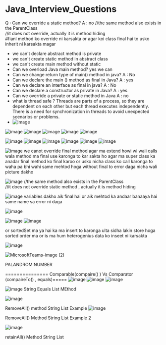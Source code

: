 # Java_Interview_Questions

Q : Can we override a static method?
A : no 
//the same method also exists in the ParentClass  
//it does not override, actually it is method hiding  
#fianl method ko override ni karsakta or agar koi class final hai to usko inherit ni karsakta magar

* we can't declare abstract method is private
* we can't create static method in abstract class
* we can't create main method without static
* Can we overload Java main method? yes we can
* Can we change return type of main() method in java? A : No
* Can we declare the main () method as final in Java? A : yes
* Can we declare an interface as final in java? A : No
* Can we declare a constructor as private in Java? A : yes
* Can we override a private or static method in Java A : no
* what is thread safe ? Threads are parts of a process, so they are dependent on each other but each thread executes independently. There is a need for synchronization in threads to avoid unexpected scenarios or problems.
* ![image](https://github.com/alihaider8480/Java_Interview_Questions/assets/40827670/feb8cd38-152d-489d-a158-d1d078e229d9)



![image](https://github.com/alihaider8480/Java_Interview_Questions/assets/40827670/f2dab11f-e566-4d91-9349-992e5758d70d)
![image](https://github.com/alihaider8480/Java_Interview_Questions/assets/40827670/6584070b-e506-41e1-949e-f687476f354e)
![image](https://github.com/alihaider8480/Java_Interview_Questions/assets/40827670/546f0b70-81c4-4541-aeee-40885437851e)
![image](https://github.com/alihaider8480/Java_Interview_Questions/assets/40827670/1fa49de7-8d90-43bf-b1b7-58d179e396a6)
![image](https://github.com/alihaider8480/Java_Interview_Questions/assets/40827670/1b780a81-e10c-41ee-8d17-f329a23a142b)

![image](https://github.com/alihaider8480/Java_Interview_Questions/assets/40827670/6839712c-5040-4793-b86c-db4d0716ab4c)
![image](https://github.com/alihaider8480/Java_Interview_Questions/assets/40827670/5213665f-9aa7-422f-8760-e961c849eb96)
![image](https://github.com/alihaider8480/Java_Interview_Questions/assets/40827670/52332cc3-e143-4f9d-b91c-10c672aaf508)
![image](https://github.com/alihaider8480/Java_Interview_Questions/assets/40827670/adc7d021-7fe2-48eb-846b-6704e71d93dd)
![image](https://github.com/alihaider8480/Java_Interview_Questions/assets/40827670/b0c0e22f-6343-434e-8ad5-63afbd85fa7a)
![image](https://github.com/alihaider8480/Java_Interview_Questions/assets/40827670/ae40bdc2-b4f3-45b4-9c90-f812ae6e7c1f)

![image](https://github.com/alihaider8480/Java_Interview_Questions/assets/40827670/12a51f14-7a4a-4580-aca5-c2669353942f)
we canot override final method agar ma extend howi wi wali calls wala method ma final use karonga to kar sakta ho agar ma super class ka anadar final method ko final karoo
or usko nicha class ko call karonga to waha pa bhi wahi same mehtod hoga without final to error daga nicha wali picture dakho




![image](https://github.com/alihaider8480/Java_Interview_Questions/assets/40827670/c6c350c0-7d26-40f4-a4d0-c03da2677e57)
//the same method also exists in the ParentClass  
//it does not override static method , actually it is method hiding  

![image](https://github.com/alihaider8480/Java_Interview_Questions/assets/40827670/90d17c2d-b454-4706-9b00-0fb6b766f4fe)
variables dakho aik final hai or aik mehtod ka andaar banaaya hai same name sa error ni daga


![image](https://github.com/alihaider8480/Java_Interview_Questions/assets/40827670/54d156e3-3ab0-491b-97da-695bdab057e2)

![image](https://github.com/alihaider8480/Java_Interview_Questions/assets/40827670/2227feb7-0600-4541-bdb4-f78a8efbbd50)
![image](https://github.com/alihaider8480/Java_Interview_Questions/assets/40827670/0dfbd9f5-2a62-4928-925e-3de7721b99d0)

or sortedSet ma ya hai ka ma insert to karonga ulta sidha lakin store hoga sorted order ma or is ma hum heterogenius data ko inseet ni karsakta

![image](https://github.com/alihaider8480/Java_Interview_Questions/assets/40827670/013648d2-6dd5-433d-82fd-a2c677ae21c3)

![MicrosoftTeams-image (2)](https://github.com/alihaider8480/Java_Interview_Questions/assets/40827670/47df779c-554e-4794-becf-3d3e83a0a156)

PALANDROM NUMBER

=============== Comparable(compaire() ) Vs Comparator (compaireTo() , equals)=====
![image](https://github.com/alihaider8480/Java_Interview_Questions/assets/40827670/d71d7f2b-2844-4275-b4c5-9a6cc00b7e13)
![image](https://github.com/alihaider8480/Java_Interview_Questions/assets/40827670/4c1778c1-3337-445b-9e6d-955802e60a5e)
![image](https://github.com/alihaider8480/Java_Interview_Questions/assets/40827670/57b1fc2d-6981-404c-8276-9ddfc1d4707c)


![image](https://github.com/alihaider8480/Java_Interview_Questions/assets/40827670/e2879a91-83bf-4ceb-a316-f17884ccab4a)
String Equals List MEthod

![image](https://github.com/alihaider8480/Java_Interview_Questions/assets/40827670/499c65f1-c618-4f55-beec-48c34475fb57)

RemoveAll() method String List Example 
![image](https://github.com/alihaider8480/Java_Interview_Questions/assets/40827670/084c2e1d-5121-45b5-9721-91280be30c07)

RemoveAll() Method String List Example 2

![image](https://github.com/alihaider8480/Java_Interview_Questions/assets/40827670/c57d100a-9656-4e66-a912-690111ffec09)

retainAll() Method String List
